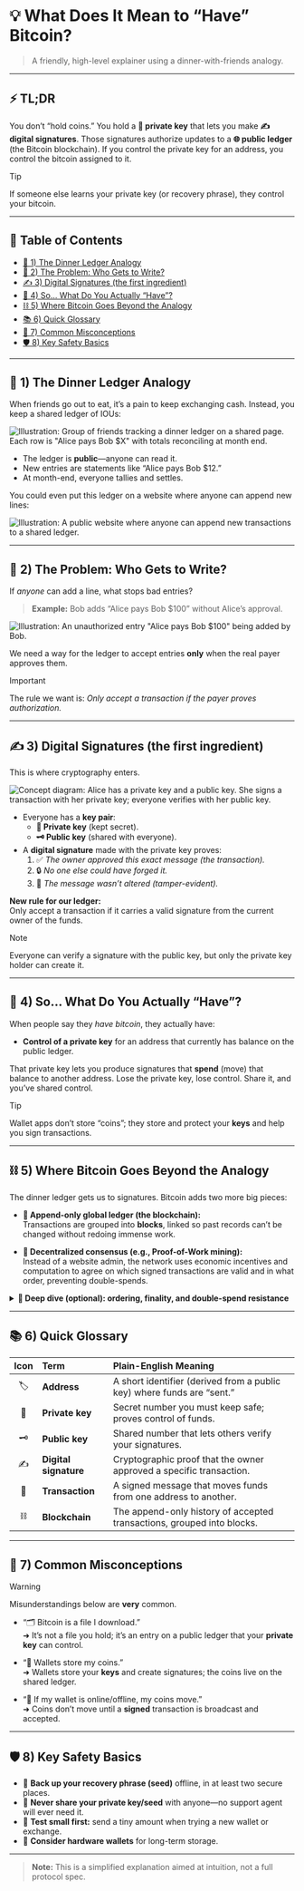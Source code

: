 # 💡 What Does It Mean to “Have” Bitcoin?

> A friendly, high-level explainer using a dinner-with-friends analogy.

---

## ⚡ TL;DR

You don’t “hold coins.” You hold a **🔐 private key** that lets you make **✍️ digital signatures**. Those signatures authorize updates to a **🌐 public ledger** (the Bitcoin blockchain). If you control the private key for an address, you control the bitcoin assigned to it.

> [!TIP]
> If someone else learns your private key (or recovery phrase), they control your bitcoin.

---

## 🧭 Table of Contents

- [🍝 1) The Dinner Ledger Analogy](#-1-the-dinner-ledger-analogy)
- [🚫 2) The Problem: Who Gets to Write?](#-2-the-problem-who-gets-to-write)
- [✍️ 3) Digital Signatures (the first ingredient)](#️-3-digital-signatures-the-first-ingredient)
- [🎯 4) So… What Do You Actually “Have”?](#-4-so-what-do-you-actually-have)
- [⛓️ 5) Where Bitcoin Goes Beyond the Analogy](#️-5-where-bitcoin-goes-beyond-the-analogy)
- [📚 6) Quick Glossary](#-6-quick-glossary)
- [🧽 7) Common Misconceptions](#-7-common-misconceptions)
- [🛡️ 8) Key Safety Basics](#️-8-key-safety-basics)

---

## 🍝 1) The Dinner Ledger Analogy

When friends go out to eat, it’s a pain to keep exchanging cash. Instead, you keep a shared ledger of IOUs:

![Illustration: Group of friends tracking a dinner ledger on a shared page. Each row is "Alice pays Bob $X" with totals reconciling at month end.](https://github.com/user-attachments/assets/56bd248d-d610-4fe8-94c5-20b325d0f56e)

- The ledger is **public**—anyone can read it.
- New entries are statements like “Alice pays Bob $12.”
- At month-end, everyone tallies and settles.

You could even put this ledger on a website where anyone can append new lines:

![Illustration: A public website where anyone can append new transactions to a shared ledger.](https://github.com/user-attachments/assets/3238380a-7335-4f01-b161-c190306c084f)

---

## 🚫 2) The Problem: Who Gets to Write?

If *anyone* can add a line, what stops bad entries?

> **Example:** Bob adds “Alice pays Bob $100” without Alice’s approval.

![Illustration: An unauthorized entry "Alice pays Bob $100" being added by Bob.](https://github.com/user-attachments/assets/381878e3-7282-4686-82ab-994e8863d5d0)

We need a way for the ledger to accept entries **only** when the real payer approves them.

> [!IMPORTANT]
> The rule we want is: *Only accept a transaction if the payer proves authorization.*

---

## ✍️ 3) Digital Signatures (the first ingredient)

This is where cryptography enters.

![Concept diagram: Alice has a private key and a public key. She signs a transaction with her private key; everyone verifies with her public key.](https://github.com/user-attachments/assets/74533f72-3a34-4752-aa50-d4c5a3faf2cc)

- Everyone has a **key pair**:
  - **🔐 Private key** (kept secret).
  - **🗝️ Public key** (shared with everyone).
- A **digital signature** made with the private key proves:
  1. ✅ *The owner approved this exact message (the transaction).*
  2. 🔒 *No one else could have forged it.*
  3. 🧾 *The message wasn’t altered (tamper-evident).*

**New rule for our ledger:**  
Only accept a transaction if it carries a valid signature from the current owner of the funds.

> [!NOTE]
> Everyone can verify a signature with the public key, but only the private key holder can create it.

---

## 🎯 4) So… What Do You Actually “Have”?

When people say they *have bitcoin*, they actually have:

- **Control of a private key** for an address that currently has balance on the public ledger.

That private key lets you produce signatures that **spend** (move) that balance to another address. Lose the private key, lose control. Share it, and you’ve shared control.

> [!TIP]
> Wallet apps don’t store “coins”; they store and protect your **keys** and help you sign transactions.

---

## ⛓️ 5) Where Bitcoin Goes Beyond the Analogy

The dinner ledger gets us to signatures. Bitcoin adds two more big pieces:

- **📜 Append-only global ledger (the blockchain):**  
  Transactions are grouped into **blocks**, linked so past records can’t be changed without redoing immense work.

- **🤝 Decentralized consensus (e.g., Proof-of-Work mining):**  
  Instead of a website admin, the network uses economic incentives and computation to agree on which signed transactions are valid and in what order, preventing double-spends.

<details>
<summary><b>🔎 Deep dive (optional): ordering, finality, and double-spend resistance</b></summary>

- **Ordering:** Nodes propagate transactions; miners select and order them into blocks.  
- **Finality (probabilistic):** Each new block stacked on top makes past blocks exponentially harder to replace.  
- **Double-spend resistance:** To “undo” a transaction, an attacker would need to outpace the cumulative Proof-of-Work—a cost that grows with each confirmation.
</details>

---

## 📚 6) Quick Glossary

| Icon | Term | Plain-English Meaning |
| :--: | :--- | :-------------------- |
| 🏷️ | **Address** | A short identifier (derived from a public key) where funds are “sent.” |
| 🔐 | **Private key** | Secret number you must keep safe; proves control of funds. |
| 🗝️ | **Public key** | Shared number that lets others verify your signatures. |
| ✍️ | **Digital signature** | Cryptographic proof that the owner approved a specific transaction. |
| 🔁 | **Transaction** | A signed message that moves funds from one address to another. |
| ⛓️ | **Blockchain** | The append-only history of accepted transactions, grouped into blocks. |

---

## 🧽 7) Common Misconceptions

> [!WARNING]
> Misunderstandings below are **very** common.

- “🗂️ Bitcoin is a file I download.”  
  ➜ It’s not a file you hold; it’s an entry on a public ledger that your **private key** can control.

- “📲 Wallets store my coins.”  
  ➜ Wallets store your **keys** and create signatures; the coins live on the shared ledger.

- “📶 If my wallet is online/offline, my coins move.”  
  ➜ Coins don’t move until a **signed** transaction is broadcast and accepted.

---

## 🛡️ 8) Key Safety Basics

- 🔑 **Back up your recovery phrase (seed)** offline, in at least two secure places.  
- 🙊 **Never share your private key/seed** with anyone—no support agent will ever need it.  
- 🧪 **Test small first:** send a tiny amount when trying a new wallet or exchange.  
- 🧊 **Consider hardware wallets** for long-term storage.

---

> **Note:** This is a simplified explanation aimed at intuition, not a full protocol spec.
